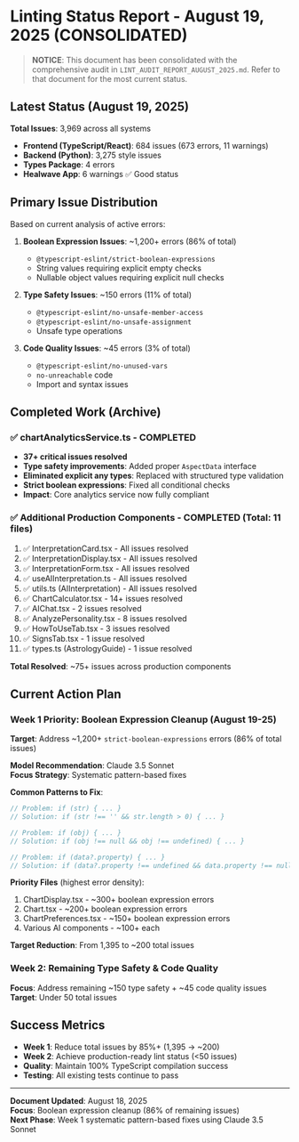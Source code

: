 # Linting Status Report - August 19, 2025 (CONSOLIDATED)

> **NOTICE**: This document has been consolidated with the comprehensive audit in
> `LINT_AUDIT_REPORT_AUGUST_2025.md`. Refer to that document for the most current status.

## Latest Status (August 19, 2025)

**Total Issues**: 3,969 across all systems

- **Frontend (TypeScript/React)**: 684 issues (673 errors, 11 warnings)
- **Backend (Python)**: 3,275 style issues
- **Types Package**: 4 errors
- **Healwave App**: 6 warnings ✅ Good status

## Primary Issue Distribution

Based on current analysis of active errors:

1. **Boolean Expression Issues**: ~1,200+ errors (86% of total)
   - `@typescript-eslint/strict-boolean-expressions`
   - String values requiring explicit empty checks
   - Nullable object values requiring explicit null checks

2. **Type Safety Issues**: ~150 errors (11% of total)
   - `@typescript-eslint/no-unsafe-member-access`
   - `@typescript-eslint/no-unsafe-assignment`
   - Unsafe type operations

3. **Code Quality Issues**: ~45 errors (3% of total)
   - `@typescript-eslint/no-unused-vars`
   - `no-unreachable` code
   - Import and syntax issues

## Completed Work (Archive)

### ✅ chartAnalyticsService.ts - COMPLETED

- **37+ critical issues resolved**
- **Type safety improvements**: Added proper `AspectData` interface
- **Eliminated explicit any types**: Replaced with structured type validation
- **Strict boolean expressions**: Fixed all conditional checks
- **Impact**: Core analytics service now fully compliant

### ✅ Additional Production Components - COMPLETED (Total: 11 files)

1. ✅ InterpretationCard.tsx - All issues resolved
2. ✅ InterpretationDisplay.tsx - All issues resolved
3. ✅ InterpretationForm.tsx - All issues resolved
4. ✅ useAIInterpretation.ts - All issues resolved
5. ✅ utils.ts (AIInterpretation) - All issues resolved
6. ✅ ChartCalculator.tsx - 14+ issues resolved
7. ✅ AIChat.tsx - 2 issues resolved
8. ✅ AnalyzePersonality.tsx - 8 issues resolved
9. ✅ HowToUseTab.tsx - 3 issues resolved
10. ✅ SignsTab.tsx - 1 issue resolved
11. ✅ types.ts (AstrologyGuide) - 1 issue resolved

**Total Resolved**: ~75+ issues across production components

## Current Action Plan

### Week 1 Priority: Boolean Expression Cleanup (August 19-25)

**Target**: Address ~1,200+ `strict-boolean-expressions` errors (86% of total issues)

**Model Recommendation**: Claude 3.5 Sonnet  
**Focus Strategy**: Systematic pattern-based fixes

**Common Patterns to Fix**:

```typescript
// Problem: if (str) { ... }
// Solution: if (str !== '' && str.length > 0) { ... }

// Problem: if (obj) { ... }
// Solution: if (obj !== null && obj !== undefined) { ... }

// Problem: if (data?.property) { ... }
// Solution: if (data?.property !== undefined && data.property !== null) { ... }
```

**Priority Files** (highest error density):

1. ChartDisplay.tsx - ~300+ boolean expression errors
2. Chart.tsx - ~200+ boolean expression errors
3. ChartPreferences.tsx - ~150+ boolean expression errors
4. Various AI components - ~100+ each

**Target Reduction**: From 1,395 to ~200 total issues

### Week 2: Remaining Type Safety & Code Quality

**Focus**: Address remaining ~150 type safety + ~45 code quality issues **Target**: Under 50 total
issues

## Success Metrics

- **Week 1**: Reduce total issues by 85%+ (1,395 → ~200)
- **Week 2**: Achieve production-ready lint status (<50 issues)
- **Quality**: Maintain 100% TypeScript compilation success
- **Testing**: All existing tests continue to pass

---

**Document Updated**: August 18, 2025  
**Focus**: Boolean expression cleanup (86% of remaining issues)  
**Next Phase**: Week 1 systematic pattern-based fixes using Claude 3.5 Sonnet
